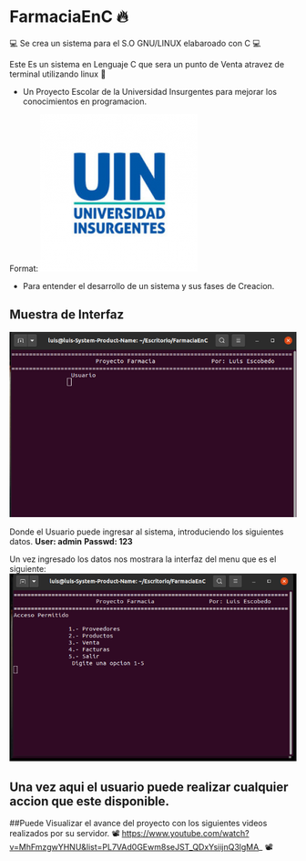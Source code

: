 # FarmaciaEnC 🔥
💻 Se crea un sistema para el S.O GNU/LINUX elabaroado con C 💻

Este Es un sistema en Lenguaje C que sera un punto de Venta atravez de terminal utilizando linux 💯

* Un Proyecto Escolar de la Universidad Insurgentes para mejorar los conocimientos en programacion.


Format: ![logo universidad](https://github.com/LuisHorus/FarmaciaEnC/blob/main/img/logo%20uin.png)


* Para entender el desarrollo de un sistema y sus fases de Creacion.

## Muestra de Interfaz
 ![GitHub Logo](/img/login.png)

Donde el Usuario puede ingresar al sistema, introduciendo los siguientes datos.
 **User: admin**
 **Passwd: 123**

Un vez ingresado los datos nos mostrara la interfaz del menu que es el siguiente:
![GitHub Logo](/img/menu.png)
 
 
 __Una vez aqui el usuario puede realizar cualquier accion que este disponible.__
-----------------------------------------------------
##Puede Visualizar el avance del proyecto con los siguientes videos realizados por su servidor.
 📽 https://www.youtube.com/watch?v=MhFmzgwYHNU&list=PL7VAd0GEwm8seJST_QDxYsiijnQ3lgMA_ 📽
 
